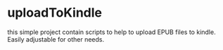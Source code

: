 # uploadToKindle
this simple project contain scripts to help to upload EPUB files to kindle. Easily adjustable for other needs.
